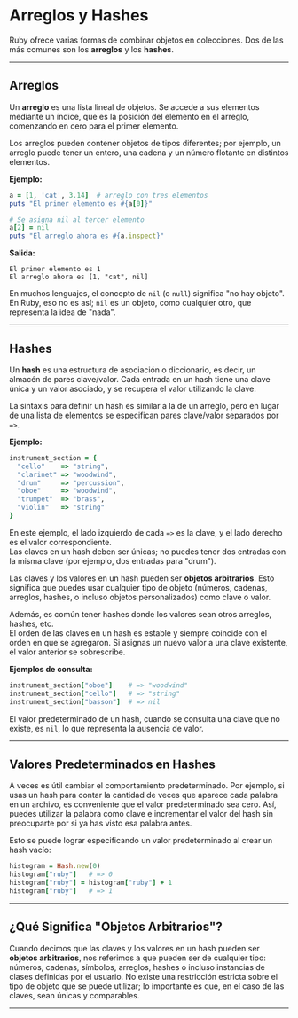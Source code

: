 
# Arreglos y Hashes

Ruby ofrece varias formas de combinar objetos en colecciones. Dos de las más comunes son los **arreglos** y los **hashes**.

---

## Arreglos

Un **arreglo** es una lista lineal de objetos. Se accede a sus elementos mediante un índice, que es la posición del elemento en el arreglo, comenzando en cero para el primer elemento.

Los arreglos pueden contener objetos de tipos diferentes; por ejemplo, un arreglo puede tener un entero, una cadena y un número flotante en distintos elementos.

**Ejemplo:**

```ruby
a = [1, 'cat', 3.14]  # arreglo con tres elementos
puts "El primer elemento es #{a[0]}"

# Se asigna nil al tercer elemento
a[2] = nil
puts "El arreglo ahora es #{a.inspect}"
```

**Salida:**

```
El primer elemento es 1
El arreglo ahora es [1, "cat", nil]
```

En muchos lenguajes, el concepto de `nil` (o `null`) significa "no hay objeto". En Ruby, eso no es así; `nil` es un objeto, como cualquier otro, que representa la idea de "nada".

---

## Hashes

Un **hash** es una estructura de asociación o diccionario, es decir, un almacén de pares clave/valor. Cada entrada en un hash tiene una clave única y un valor asociado, y se recupera el valor utilizando la clave.

La sintaxis para definir un hash es similar a la de un arreglo, pero en lugar de una lista de elementos se especifican pares clave/valor separados por `=>`.

**Ejemplo:**

```ruby
instrument_section = {
  "cello"    => "string",
  "clarinet" => "woodwind",
  "drum"     => "percussion",
  "oboe"     => "woodwind",
  "trumpet"  => "brass",
  "violin"   => "string"
}
```

En este ejemplo, el lado izquierdo de cada `=>` es la clave, y el lado derecho es el valor correspondiente.  
Las claves en un hash deben ser únicas; no puedes tener dos entradas con la misma clave (por ejemplo, dos entradas para "drum").

Las claves y los valores en un hash pueden ser **objetos arbitrarios**. Esto significa que puedes usar cualquier tipo de objeto (números, cadenas, arreglos, hashes, o incluso objetos personalizados) como clave o valor.

Además, es común tener hashes donde los valores sean otros arreglos, hashes, etc.  
El orden de las claves en un hash es estable y siempre coincide con el orden en que se agregaron. Si asignas un nuevo valor a una clave existente, el valor anterior se sobrescribe.

**Ejemplos de consulta:**

```ruby
instrument_section["oboe"]    # => "woodwind"
instrument_section["cello"]   # => "string"
instrument_section["basson"]  # => nil
```

El valor predeterminado de un hash, cuando se consulta una clave que no existe, es `nil`, lo que representa la ausencia de valor.

---

## Valores Predeterminados en Hashes

A veces es útil cambiar el comportamiento predeterminado. Por ejemplo, si usas un hash para contar la cantidad de veces que aparece cada palabra en un archivo, es conveniente que el valor predeterminado sea cero. Así, puedes utilizar la palabra como clave e incrementar el valor del hash sin preocuparte por si ya has visto esa palabra antes.

Esto se puede lograr especificando un valor predeterminado al crear un hash vacío:

```ruby
histogram = Hash.new(0)
histogram["ruby"]   # => 0
histogram["ruby"] = histogram["ruby"] + 1
histogram["ruby"]   # => 1
```

---

## ¿Qué Significa "Objetos Arbitrarios"?

Cuando decimos que las claves y los valores en un hash pueden ser **objetos arbitrarios**, nos referimos a que pueden ser de cualquier tipo: números, cadenas, símbolos, arreglos, hashes o incluso instancias de clases definidas por el usuario. No existe una restricción estricta sobre el tipo de objeto que se puede utilizar; lo importante es que, en el caso de las claves, sean únicas y comparables.

---